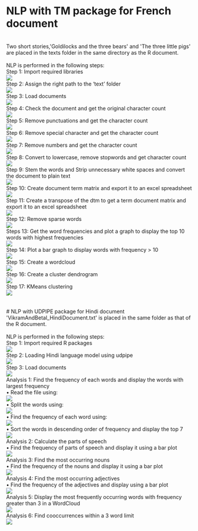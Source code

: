 # NLP with TM package for French document
<br />
Two short stories,'Goldilocks and the three bears' and 'The three little pigs' are placed in the texts folder in the same directory as the R document. <br />
<br />
NLP is performed in the following steps: <br />
Step 1: Import required libraries <br />
<img src='https://github.com/PrithviKamath/R-Programing/blob/master/NLP/Images/tm1.png'></img> <br />
Step 2: Assign the right path to the ‘text’ folder <br />
<img src='https://github.com/PrithviKamath/R-Programing/blob/master/NLP/Images/tm2.png'></img> <br />
Step 3: Load documents <br />
<img src='https://github.com/PrithviKamath/R-Programing/blob/master/NLP/Images/tm3.png'></img> <br />
Step 4: Check the document and get the original character count <br />
<img src='https://github.com/PrithviKamath/R-Programing/blob/master/NLP/Images/tm4.png'></img> <br />
Step 5: Remove punctuations and get the character count <br />
<img src='https://github.com/PrithviKamath/R-Programing/blob/master/NLP/Images/tm5.png'></img> <br />
Step 6: Remove special character and get the character count <br />
<img src='https://github.com/PrithviKamath/R-Programing/blob/master/NLP/Images/tm6.png'></img> <br />
Step 7: Remove numbers and get the character count <br />
<img src='https://github.com/PrithviKamath/R-Programing/blob/master/NLP/Images/tm7.png'></img> <br />
Step 8: Convert to lowercase, remove stopwords and get character count <br />
<img src='https://github.com/PrithviKamath/R-Programing/blob/master/NLP/Images/tm8.png'></img> <br />
Step 9: Stem the words and Strip unnecessary white spaces and convert the document to plain text <br />
<img src='https://github.com/PrithviKamath/R-Programing/blob/master/NLP/Images/tm9.png'></img> <br />
Step 10: Create document term matrix and export it to an excel spreadsheet <br />
<img src='https://github.com/PrithviKamath/R-Programing/blob/master/NLP/Images/tm10.png'></img> <br />
Step 11: Create a transpose of the dtm to get a term document matrix and export it to an excel spreadsheet <br />
<img src='https://github.com/PrithviKamath/R-Programing/blob/master/NLP/Images/tm11.png'></img> <br />
Step 12: Remove sparse words <br />
<img src='https://github.com/PrithviKamath/R-Programing/blob/master/NLP/Images/tm12.png'></img> <br />
Steps 13: Get the word frequencies and plot a graph to display the top 10 words with highest frequencies <br />
<img src='https://github.com/PrithviKamath/R-Programing/blob/master/NLP/Images/tm13.png'></img> <br />
Step 14: Plot a bar graph to display words with frequency > 10 <br />
<img src='https://github.com/PrithviKamath/R-Programing/blob/master/NLP/Images/tm14.png'></img> <br />
Step 15: Create a wordcloud <br />
<img src='https://github.com/PrithviKamath/R-Programing/blob/master/NLP/Images/tm15.png'></img> <br />
Step 16: Create a cluster dendrogram <br />
<img src='https://github.com/PrithviKamath/R-Programing/blob/master/NLP/Images/tm16.png'></img> <br />
Step 17: KMeans clustering <br />
<img src='https://github.com/PrithviKamath/R-Programing/blob/master/NLP/Images/tm17.png'></img> <br />
<br />
<br />
# NLP with UDPIPE package for Hindi document
<br />
'VikramAndBetal_HindiDocument.txt' is placed in the same folder as that of the R document. <br />
<br />
NLP is performed in the following steps: <br />
Step 1: Import required R packages <br />
<img src='https://github.com/PrithviKamath/R-Programing/blob/master/NLP/Images/udpipe1.png'></img> <br />
Step 2: Loading Hindi language model using udpipe <br />
<img src='https://github.com/PrithviKamath/R-Programing/blob/master/NLP/Images/udpipe2.png'></img> <br />
Step 3: Load documents <br />
<img src='https://github.com/PrithviKamath/R-Programing/blob/master/NLP/Images/udpipe3.png'></img> <br />
Analysis 1: Find the frequency of each words and display the words with largest frequency <br />
•	Read the file using: <br />
<img src='https://github.com/PrithviKamath/R-Programing/blob/master/NLP/Images/udpipe4.png'></img> <br />
•	Split the words using: <br />
<img src='https://github.com/PrithviKamath/R-Programing/blob/master/NLP/Images/udpipe5.png'></img> <br />
•	Find the frequency of each word using: <br />
<img src='https://github.com/PrithviKamath/R-Programing/blob/master/NLP/Images/udpipe6.png'></img> <br />
•	Sort the words in descending order of frequency and display the top 7 <br />
<img src='https://github.com/PrithviKamath/R-Programing/blob/master/NLP/Images/udpipe7.png'></img> <br />
Analysis 2: Calculate the parts of speech <br />
•	Find the frequency of parts of speech and display it using a bar plot <br />
<img src='https://github.com/PrithviKamath/R-Programing/blob/master/NLP/Images/udpipe8.png'></img> <br />
Analysis 3: Find the most occurring nouns <br />
•	Find the frequency of the nouns and display it using a bar plot <br />
<img src='https://github.com/PrithviKamath/R-Programing/blob/master/NLP/Images/udpipe9.png'></img> <br />
Analysis 4: Find the most occurring adjectives <br />
•	Find the frequency of the adjectives and display using a bar plot <br />
<img src='https://github.com/PrithviKamath/R-Programing/blob/master/NLP/Images/udpipe10.png'></img> <br />
Analysis 5: Display the most frequently occurring words with frequency greater than 3 in a WordCloud <br />
<img src='https://github.com/PrithviKamath/R-Programing/blob/master/NLP/Images/udpipe11.png'></img> <br />
Analysis 6: Find cooccurrences within a 3 word limit <br />
<img src='https://github.com/PrithviKamath/R-Programing/blob/master/NLP/Images/udpipe12.png'></img> <br />
